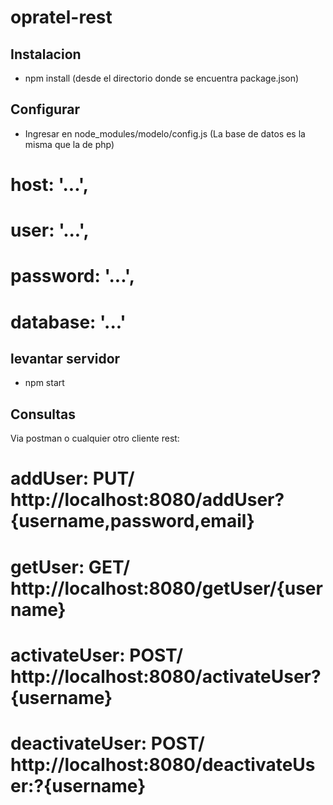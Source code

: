 # opratel-rest
## Instalacion

- npm install (desde el directorio donde se encuentra package.json)

## Configurar

- Ingresar en node_modules/modelo/config.js
  (La base de datos es la misma que la de php)

# host: '...', 
# user: '...',  
# password: '...', 
# database: '...'

## levantar servidor 

- npm start


## Consultas

Via postman o cualquier otro cliente rest:

# addUser:  PUT/ http://localhost:8080/addUser?{username,password,email}
# getUser:  GET/ http://localhost:8080/getUser/{username}
# activateUser: POST/ http://localhost:8080/activateUser?{username}
# deactivateUser: POST/ http://localhost:8080/deactivateUser:?{username}



